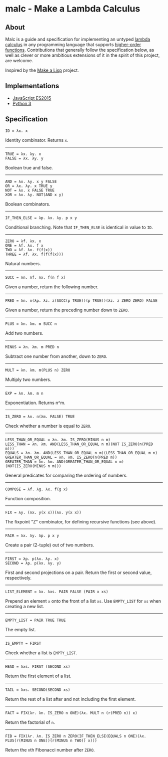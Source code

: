 # malc - Make a Lambda Calculus

## About

Malc is a guide and specification for implementing an untyped [lambda calculus](https://en.wikipedia.org/wiki/Lambda_calculus) in any programming language that supports [higher-order functions](https://en.wikipedia.org/wiki/Higher-order_function). Contributions that generally follow the specification below, as well as clever or more ambitious extensions of it in the spirit of this project, are welcome.

Inspired by the [Make a Lisp](https://github.com/kanaka/mal) project.

## Implementations

* [JavaScript ES2015](/javascript/README.md)
* [Python 3](/python/README.md)

## Specification

```
ID = λx. x
```

Identity combinator. Returns `x`.

***

```
TRUE = λx. λy. x
FALSE = λx. λy. y
```

Boolean true and false.

***

```
AND = λx. λy. x y FALSE
OR = λx. λy. x TRUE y
NOT = λx. x FALSE TRUE
XOR = λx. λy. NOT(AND x y)
```

Boolean combinators.

***

```
IF_THEN_ELSE = λp. λx. λy. p x y
```

Conditional branching. Note that `IF_THEN_ELSE` is identical in value to `ID`.

***

```
ZERO = λf. λx. x
ONE = λf. λx. f x
TWO = λf. λx. f(f(x))
THREE = λf. λx. f(f(f(x)))
```

Natural numbers.

***

```
SUCC = λn. λf. λx. f(n f x)
```

Given a number, return the following number.

***

```
PRED = λn. n(λp. λz. z(SUCC(p TRUE))(p TRUE))(λz. z ZERO ZERO) FALSE
```

Given a number, return the preceding number down to `ZERO`.

***

```
PLUS = λn. λm. m SUCC n
```

Add two numbers.

***

```
MINUS = λn. λm. m PRED n
```

Subtract one number from another, down to `ZERO`.

***

```
MULT = λn. λm. m(PLUS n) ZERO
```

Multiply two numbers.

***

```
EXP = λn. λm. m n
```

Exponentiation. Returns n^m.

***

```
IS_ZERO = λn. n(λm. FALSE) TRUE
```

Check whether a number is equal to `ZERO`.

***

```
LESS_THAN_OR_EQUAL = λn. λm. IS_ZERO(MINUS n m)
LESS_THAN = λn. λm. AND(LESS_THAN_OR_EQUAL n m)(NOT IS_ZERO(n(PRED m)))
EQUALS = λn. λm. AND(LESS_THAN_OR_EQUAL n m)(LESS_THAN_OR_EQUAL m n)
GREATER_THAN_OR_EQUAL = λn. λm. IS_ZERO(n(PRED m))
GREATER_THAN = λn. λm. AND(GREATER_THAN_OR_EQUAL n m)(NOT(IS_ZERO(MINUS n m)))
```

General predicates for comparing the ordering of numbers.

***

```
COMPOSE = λf. λg. λx. f(g x)
```

Function composition.

***

```
FIX = λy. (λx. y(x x))(λx. y(x x))
```

The fixpoint "Z" combinator, for defining recursive functions (see above).

***

```
PAIR = λx. λy. λp. p x y
```

Create a pair (2-tuple) out of two numbers.

***

```
FIRST = λp. p(λx. λy. x)
SECOND = λp. p(λx. λy. y)
```

First and second projections on a pair. Return the first or second value, respectively.

***

```
LIST_ELEMENT = λx. λxs. PAIR FALSE (PAIR x xs)
```

Prepend an element `x` onto the front of a list `xs`. Use `EMPTY_LIST` for `xs` when creating a new list.

***

```
EMPTY_LIST = PAIR TRUE TRUE
```

The empty list.

***

```
IS_EMPTY = FIRST
```

Check whether a list is `EMPTY_LIST`.

***

```
HEAD = λxs. FIRST (SECOND xs)
```

Return the first element of a list.

***

```
TAIL = λxs. SECOND(SECOND xs)
```

Return the rest of a list after and not including the first element.

***

```
FACT = FIX(λr. λn. IS_ZERO n ONE)(λx. MULT n (r(PRED n)) x)
```

Return the factorial of `n`.

***

```
FIB = FIX(λr. λn. IS_ZERO n ZERO(IF_THEN_ELSE(EQUALS n ONE)(λx. PLUS(r(MINUS n ONE))(r(MINUS n TWO)) x)))
```

Return the `n`th Fibonacci number after `ZERO`.